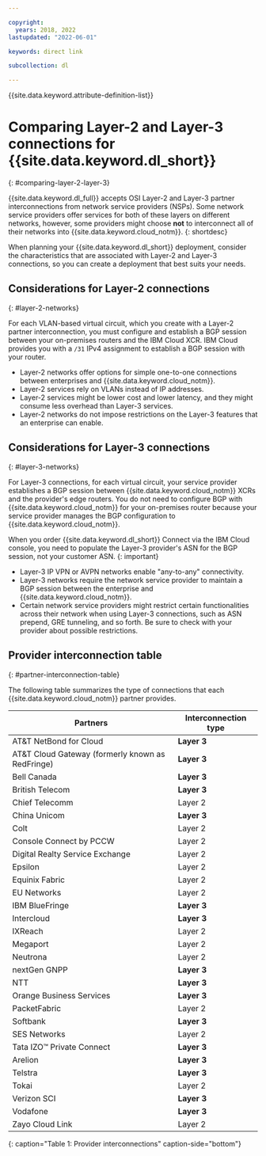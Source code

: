 ```yaml
---

copyright:
  years: 2018, 2022
lastupdated: "2022-06-01"

keywords: direct link

subcollection: dl

---
```


{{site.data.keyword.attribute-definition-list}}

# Comparing Layer-2 and Layer-3 connections for {{site.data.keyword.dl_short}}
{: #comparing-layer-2-layer-3}

{{site.data.keyword.dl_full}} accepts OSI Layer-2 and Layer-3 partner interconnections from network service providers (NSPs). Some network service providers offer services for both of these layers on different networks, however, some providers might choose **not** to interconnect all of their networks into {{site.data.keyword.cloud_notm}}.
{: shortdesc}

When planning your {{site.data.keyword.dl_short}} deployment, consider the characteristics that are associated with Layer-2 and Layer-3 connections, so you can create a deployment that best suits your needs.

## Considerations for Layer-2 connections
{: #layer-2-networks}

For each VLAN-based virtual circuit, which you create with a Layer-2 partner interconnection, you must configure and establish a BGP session between your on-premises routers and the IBM Cloud XCR. IBM Cloud provides you with a `/31` IPv4 assignment to establish a BGP session with your router.

* Layer-2 networks offer options for simple one-to-one connections between enterprises and {{site.data.keyword.cloud_notm}}.
* Layer-2 services rely on VLANs instead of IP addresses.
* Layer-2 services might be lower cost and lower latency, and they might consume less overhead than Layer-3 services.
* Layer-2 networks do not impose restrictions on the Layer-3 features that an enterprise can enable.

## Considerations for Layer-3 connections
{: #layer-3-networks}

For Layer-3 connections, for each virtual circuit, your service provider establishes a BGP session between {{site.data.keyword.cloud_notm}} XCRs and the provider's edge routers. You do not need to configure BGP with {{site.data.keyword.cloud_notm}} for your on-premises router because your service provider manages the BGP configuration to {{site.data.keyword.cloud_notm}}.

When you order {{site.data.keyword.dl_short}} Connect via the IBM Cloud console, you need to populate the Layer-3 provider's ASN for the BGP session, not your customer ASN.
{: important}

* Layer-3 IP VPN or AVPN networks enable "any-to-any" connectivity.
* Layer-3 networks require the network service provider to maintain a BGP session between the enterprise and {{site.data.keyword.cloud_notm}}.
* Certain network service providers might restrict certain functionalities across their network when using Layer-3 connections, such as ASN prepend, GRE tunneling, and so forth. Be sure to check with your provider about possible restrictions.

## Provider interconnection table
{: #partner-interconnection-table}

The following table summarizes the type of connections that each {{site.data.keyword.cloud_notm}} partner provides.

| Partners | Interconnection type |  
|-------|-------|
| AT&T NetBond for Cloud | **Layer 3** |
| AT&T Cloud Gateway (formerly known as RedFringe)| **Layer 3** |
| Bell Canada | **Layer 3** |
| British Telecom | **Layer 3**  |
| Chief Telecomm | Layer 2 |
| China Unicom | **Layer 3** |
| Colt | Layer 2  |
| Console Connect by PCCW | Layer 2 |
| Digital Realty Service Exchange | Layer 2 |
| Epsilon | Layer 2 |
| Equinix Fabric | Layer 2 |
| EU Networks | Layer 2 |
| IBM BlueFringe | **Layer 3** |
| Intercloud | **Layer 3** |
| IXReach | Layer 2 |
| Megaport | Layer 2 |
| Neutrona | Layer 2 |
| nextGen GNPP | **Layer 3** |
| NTT | **Layer 3** |
| Orange Business Services | **Layer 3** |
| PacketFabric | Layer 2  |
| Softbank | **Layer 3** |
| SES Networks | Layer 2  |
| Tata IZO™ Private Connect  | **Layer 3** |
| Arelion | **Layer 3** |
| Telstra | **Layer 3** |
| Tokai | Layer 2 |
| Verizon SCI| **Layer 3** |
| Vodafone| **Layer 3** |
| Zayo Cloud Link | Layer 2 |
{: caption="Table 1: Provider interconnections" caption-side="bottom"}   
